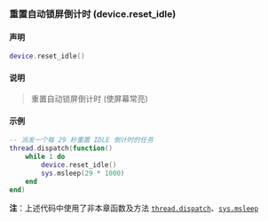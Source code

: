 ### 重置自动锁屏倒计时 \(**device\.reset\_idle**\)


#### 声明
```lua
device.reset_idle()
```


#### 说明
> 重置自动锁屏倒计时 (使屏幕常亮)   


#### 示例  
```lua
-- 派发一个每 29 秒重置 IDLE 倒计时的任务
thread.dispatch(function()
    while 1 do
        device.reset_idle()
        sys.msleep(29 * 1000)
    end
end)
```
**注**：上述代码中使用了非本章函数及方法 [`thread.dispatch`](/Handbook/thread/thread.dispatch.md)、[`sys.msleep`](/Handbook/sys/sys.msleep.md)


